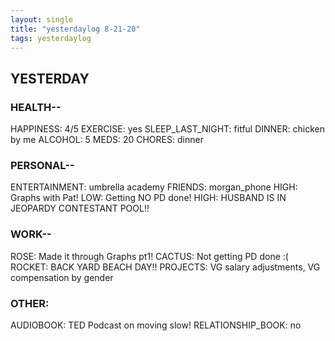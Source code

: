 ```yaml
---
layout: single
title: "yesterdaylog 8-21-20"
tags: yesterdaylog
---
```


## YESTERDAY

### HEALTH--

HAPPINESS: 4/5
EXERCISE: yes
SLEEP_LAST_NIGHT: fitful
DINNER: chicken by me
ALCOHOL: 5
MEDS: 20
CHORES: dinner

### PERSONAL--

ENTERTAINMENT: umbrella academy
FRIENDS: morgan_phone
HIGH: Graphs with Pat!
LOW: Getting NO PD done!
HIGH: HUSBAND IS IN JEOPARDY CONTESTANT POOL!!

### WORK--

ROSE: Made it through Graphs pt1!
CACTUS: Not getting PD done :(
ROCKET: BACK YARD BEACH DAY!!
PROJECTS: VG salary adjustments, VG compensation by gender

### OTHER:

AUDIOBOOK: TED Podcast on moving slow!
RELATIONSHIP_BOOK: no
